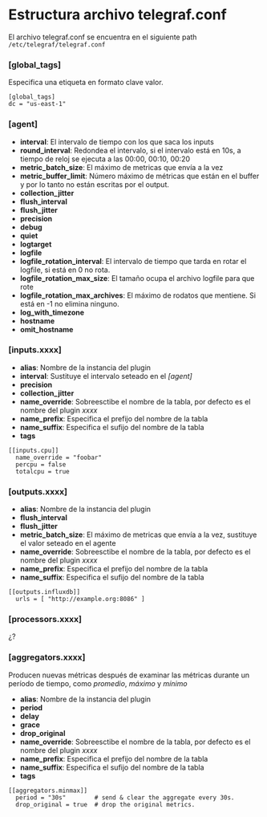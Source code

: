 # Estructura archivo telegraf.conf
El archivo telegraf.conf se encuentra en el siguiente path `/etc/telegraf/telegraf.conf`
### [global_tags]
Especifica una etiqueta en formato clave valor.
````
[global_tags]
dc = "us-east-1"
````

### [agent]
- **interval**: El intervalo de tiempo con los que saca los inputs
- **round_interval**: Redondea el intervalo, si el intervalo está en 10s, a tiempo de reloj se ejecuta a las 00:00, 00:10, 00:20
- **metric_batch_size**: El máximo de metricas que envía a la vez
- **metric_buffer_limit**: Número máximo de métricas que están en el buffer y por lo tanto no están escritas por el output.
- **collection_jitter**
- **flush_interval**
- **flush_jitter**
- **precision**
- **debug**
- **quiet**
- **logtarget**
- **logfile**
- **logfile_rotation_interval**: El intervalo de tiempo que tarda en rotar el logfile, si está en 0 no rota.
- **logfile_rotation_max_size**: El tamaño ocupa el archivo logfile para que rote
- **logfile_rotation_max_archives**: El máximo de rodatos que mentiene. Si está en -1 no elimina ninguno.
- **log_with_timezone**
- **hostname**
- **omit_hostname**

### [inputs.xxxx]
- **alias**: Nombre de la instancia del plugin
- **interval**: Sustituye el intervalo seteado en el _[agent]_
- **precision**
- **collection_jitter**
- **name_override**: Sobreesctibe el nombre de la tabla, por defecto es el nombre del plugin _xxxx_
- **name_prefix**: Especifica el prefijo del nombre de la tabla
- **name_suffix**: Especifica el sufijo del nombre de la tabla
- **tags**

````
[[inputs.cpu]]
  name_override = "foobar"
  percpu = false
  totalcpu = true
````

### [outputs.xxxx]
- **alias**: Nombre de la instancia del plugin
- **flush_interval**
- **flush_jitter**
- **metric_batch_size**: El máximo de metricas que envía a la vez, sustituye el valor seteado en el agente
- **name_override**: Sobreesctibe el nombre de la tabla, por defecto es el nombre del plugin _xxxx_
- **name_prefix**: Especifica el prefijo del nombre de la tabla
- **name_suffix**: Especifica el sufijo del nombre de la tabla

````
[[outputs.influxdb]]
  urls = [ "http://example.org:8086" ]
````

### [processors.xxxx]
¿?

### [aggregators.xxxx]
Producen nuevas métricas después de examinar las métricas durante un período de tiempo, como _promedio_, _máximo_ y _mínimo_
- **alias**: Nombre de la instancia del plugin
- **period**
- **delay**
- **grace**
- **drop_original**
- **name_override**: Sobreesctibe el nombre de la tabla, por defecto es el nombre del plugin _xxxx_
- **name_prefix**: Especifica el prefijo del nombre de la tabla
- **name_suffix**: Especifica el sufijo del nombre de la tabla
- **tags**

````
[[aggregators.minmax]]
  period = "30s"        # send & clear the aggregate every 30s.
  drop_original = true  # drop the original metrics.
````